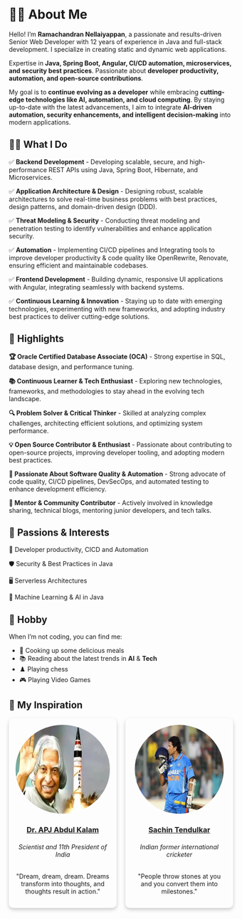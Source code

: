 # 🧑‍💼 About Me

Hello!
I’m **Ramachandran Nellaiyappan**, a passionate and results-driven Senior Web Developer with 12 years of experience in
Java and full-stack development.
I specialize in creating static and dynamic web applications.

Expertise in **Java, Spring Boot, Angular, CI/CD automation, microservices, and security best practices**. Passionate
about **developer productivity, automation, and open-source contributions**.

My goal is to **continue evolving as a developer** while embracing **cutting-edge technologies like AI, automation, and
cloud computing**. By staying up-to-date with the latest advancements, I aim to integrate **AI-driven automation,
security enhancements, and intelligent decision-making** into modern applications.

## 🧑‍💻 What I Do

✅ **Backend Development** - Developing scalable, secure, and high-performance REST APIs using Java, Spring Boot,
Hibernate,
and Microservices.

✅ **Application Architecture & Design** - Designing robust, scalable architectures to solve real-time business problems
with
best practices, design patterns, and domain-driven design (DDD).

✅ **Threat Modeling & Security** - Conducting threat modeling and penetration testing to identify vulnerabilities and
enhance application security.

✅ **Automation** - Implementing CI/CD pipelines and Integrating tools to improve developer productivity & code quality
like
OpenRewrite, Renovate, ensuring efficient and maintainable codebases.

✅ **Frontend Development** - Building dynamic, responsive UI applications with Angular, integrating seamlessly with
backend
systems.

✅ **Continuous Learning & Innovation** - Staying up to date with emerging technologies, experimenting with new
frameworks,
and adopting industry best practices to deliver cutting-edge solutions.

## 🎯 Highlights

**🏆 Oracle Certified Database Associate (OCA)** - Strong expertise in SQL, database design, and performance tuning.

**📚 Continuous Learner & Tech Enthusiast** - Exploring new technologies, frameworks, and methodologies to stay ahead
in the evolving tech landscape.

**🔍 Problem Solver & Critical Thinker** - Skilled at analyzing complex challenges, architecting efficient solutions, and
optimizing system performance.

**💡 Open Source Contributor & Enthusiast** - Passionate about contributing to open-source projects, improving developer
tooling, and adopting modern best practices.

**🎯 Passionate About Software Quality & Automation** - Strong advocate of code quality, CI/CD pipelines, DevSecOps, and
automated testing to enhance development efficiency.

**🤝 Mentor & Community Contributor** - Actively involved in knowledge sharing, technical blogs, mentoring junior
developers, and tech talks.

## 💖 Passions & Interests

🚀 Developer productivity, CICD and Automation

🛡️ Security & Best Practices in Java

🖥️ Serverless Architectures

🧠 Machine Learning & AI in Java

## 🌱 Hobby

When I’m not coding, you can find me:

- 🍳 Cooking up some delicious meals
- 📚 Reading about the latest trends in **AI** & **Tech**
- ♟️ Playing chess
- 🎮 Playing Video Games

## 🌟 My Inspiration

<div style="display: flex; gap: 20px;">

  <div style="width: 48%; padding: 15px; border-radius: 10px; box-shadow: 0 4px 8px rgba(0, 0, 0, 0.2); text-align: center;">
    <img src="assets/images/Dr-APJ-Abdul-Kalam.jpg" alt="APJ Abdul Kalam" width="250" height="200" style="border-radius: 50%;">
    <h3><a href="https://en.wikipedia.org/wiki/A._P._J._Abdul_Kalam" target="_blank">Dr. APJ Abdul Kalam</a></h3>
    <h6>Scientist and 11th President of India</h6>
    <p>"Dream, dream, dream. Dreams transform into thoughts, and thoughts result in action."</p>
  </div>

  <div style="width: 48%; padding: 15px; border-radius: 10px; box-shadow: 0 4px 8px rgba(0, 0, 0, 0.2); text-align: center;">
    <img src="assets/images/Sachin-Tendulkar.webp" alt="Sachin Tendulkar" width="200" height="200" style="border-radius: 50%;">
    <h3><a href="https://en.wikipedia.org/wiki/Sachin_Tendulkar" target="_blank">Sachin Tendulkar</a></h3>
    <h6>Indian former international cricketer</h6>
    <p>"People throw stones at you and you convert them into milestones."</p>
  </div>

</div>

